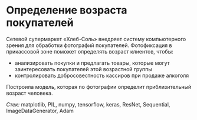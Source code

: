 # Определение возраста покупателей

Сетевой супермаркет «Хлеб-Соль» внедряет систему компьютерного зрения для обработки фотографий покупателей.
Фотофиксация в прикассовой зоне поможет определять возраст клиентов, чтобы:
- анализировать покупки и предлагать товары, которые могут заинтересовать покупателей этой возрастной группы
- контролировать добросовестность кассиров при продаже алкоголя

Построила модель, которая по фотографии определит приблизительный возраст человека. 

  *Стек:* matplotlib, PIL, numpy, tensorflow, keras, ResNet, Sequential, ImageDataGenerator, Adam
